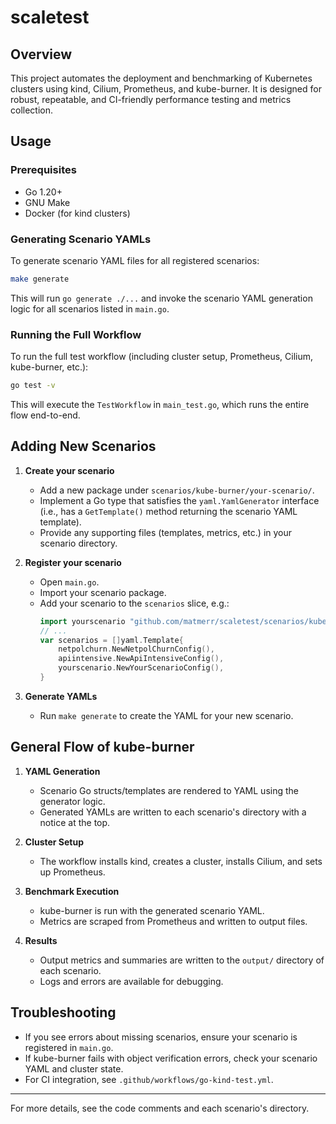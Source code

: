 # scaletest

## Overview

This project automates the deployment and benchmarking of Kubernetes clusters using kind, Cilium, Prometheus, and kube-burner. It is designed for robust, repeatable, and CI-friendly performance testing and metrics collection.

## Usage

### Prerequisites
- Go 1.20+
- GNU Make
- Docker (for kind clusters)

### Generating Scenario YAMLs
To generate scenario YAML files for all registered scenarios:

```sh
make generate
```
This will run `go generate ./...` and invoke the scenario YAML generation logic for all scenarios listed in `main.go`.

### Running the Full Workflow
To run the full test workflow (including cluster setup, Prometheus, Cilium, kube-burner, etc.):

```sh
go test -v
```
This will execute the `TestWorkflow` in `main_test.go`, which runs the entire flow end-to-end.

## Adding New Scenarios

1. **Create your scenario**
   - Add a new package under `scenarios/kube-burner/your-scenario/`.
   - Implement a Go type that satisfies the `yaml.YamlGenerator` interface (i.e., has a `GetTemplate()` method returning the scenario YAML template).
   - Provide any supporting files (templates, metrics, etc.) in your scenario directory.

2. **Register your scenario**
   - Open `main.go`.
   - Import your scenario package.
   - Add your scenario to the `scenarios` slice, e.g.:
     ```go
     import yourscenario "github.com/matmerr/scaletest/scenarios/kube-burner/your-scenario"
     // ...
     var scenarios = []yaml.Template{
         netpolchurn.NewNetpolChurnConfig(),
         apiintensive.NewApiIntensiveConfig(),
         yourscenario.NewYourScenarioConfig(),
     }
     ```

3. **Generate YAMLs**
   - Run `make generate` to create the YAML for your new scenario.

## General Flow of kube-burner

1. **YAML Generation**
   - Scenario Go structs/templates are rendered to YAML using the generator logic.
   - Generated YAMLs are written to each scenario's directory with a notice at the top.

2. **Cluster Setup**
   - The workflow installs kind, creates a cluster, installs Cilium, and sets up Prometheus.

3. **Benchmark Execution**
   - kube-burner is run with the generated scenario YAML.
   - Metrics are scraped from Prometheus and written to output files.

4. **Results**
   - Output metrics and summaries are written to the `output/` directory of each scenario.
   - Logs and errors are available for debugging.

## Troubleshooting
- If you see errors about missing scenarios, ensure your scenario is registered in `main.go`.
- If kube-burner fails with object verification errors, check your scenario YAML and cluster state.
- For CI integration, see `.github/workflows/go-kind-test.yml`.

---

For more details, see the code comments and each scenario's directory.

